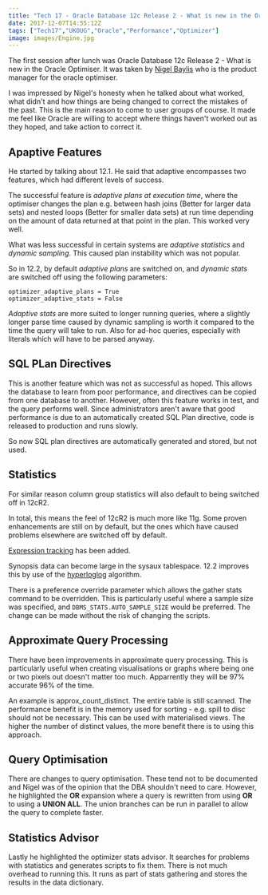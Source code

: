 ```yaml
---
title: "Tech 17 - Oracle Database 12c Release 2 - What is new in the Oracle Optimiser"
date: 2017-12-07T14:55:12Z
tags: ["Tech17","UKOUG","Oracle","Performance","Optimizer"]
image: images/Engine.jpg
---
```


The first session after lunch was Oracle Database 12c Release 2 - What is new
in the Oracle Optimiser. It was taken by [Nigel Baylis](https://blogs.oracle.com/optimizer/oracle-optimizer-2) who is the product
manager for the oracle optimiser.

I was impressed by Nigel's honesty when he talked about what worked, what
didn't and how things are being changed to correct the mistakes of the past.
This is the main reason to come to user groups of course. It made me feel
like Oracle are willing to accept where things haven't worked out as they
hoped, and take action to correct it.

Apaptive Features
--
He started by talking about 12.1. He said that adaptive encompasses
two features, which had different levels of success.

The successful feature is *adaptive plans at execution time*, where the
optimiser changes the plan e.g. between hash joins (Better for larger data sets)
and nested loops (Better for smaller data sets) at run time depending
on the amount of data returned at that point in the plan. This worked
very well.

What was less successful in certain systems are *adaptive statistics* and
*dynamic sampling*. This caused plan instability which was not popular.

So in 12.2, by default *adaptive plans* are switched on, and *dynamic 
stats* are switched off using the following parameters:

    optimizer_adaptive_plans = True
    optimizer_adaptive_stats = False

*Adaptive stats* are more suited to longer running queries, where a slightly
longer parse time caused by dynamic sampling is worth it compared to the
time the query will take to run. Also for ad-hoc queries, especially with
literals which will have to be parsed anyway.

SQL  PLan Directives
--
This is another feature which was not as successful as hoped.
This allows the database to learn from poor performance, and directives can be copied
from one database to another. However, often this feature works in test,
and the query performs well. Since administrators aren't aware that
good performance is due to an automatically created SQL Plan directive, code is
released to production and runs slowly.

So now SQL plan directives are automatically generated and stored, but
not used.

Statistics
--

For similar reason column group statistics will also default to being switched off in 12cR2. 

In total, this means the feel of 12cR2 is much more like 11g. Some proven
enhancements are still on by default, but the ones which have caused problems
elsewhere are switched off by default.

[Expression tracking](https://blogs.oracle.com/optimizer/expression-tracking) has been added.

Synopsis data can become large in the sysaux tablespace. 12.2 improves this by use of the [hyperloglog](https://en.wikipedia.org/wiki/HyperLogLog)
algorithm.

There is a preference override parameter which allows the gather stats
command to be overridden. This is particularly useful where a sample
size was specified, and `DBMS_STATS.AUTO_SAMPLE_SIZE` would be preferred.
The change can be made without the risk of changing the scripts.

Approximate Query Processing
--

There have been improvements in approximate query processing. This is
particularly useful when creating visualisations or graphs where being
one or two pixels out doesn't matter too much. Apparrently they will
be 97% accurate 96% of the time.

An example is approx_count_distinct. The entire table is still scanned. The
performance benefit is in the memory used for sorting - e.g. spill to disc
should not be necessary. This can be used with materialised views.
The higher the number of distinct values, the more benefit there is to
using this approach.

Query Optimisation
--

There are changes to query optimisation. These tend not to be documented
and Nigel was of the opinion that the DBA shouldn't need to care. However,
he highlighted the **OR** expansion where a query is rewritten from using **OR**
to using a **UNION ALL**. The union branches can be run in parallel to allow
the query to complete faster.

Statistics Advisor
--

Lastly he highlighted the optimizer stats advisor. It searches for problems
with statistics and generates scripts to fix them. 
There is not much overhead to running this. It runs as part of stats gathering
and stores the results in the data dictionary.
